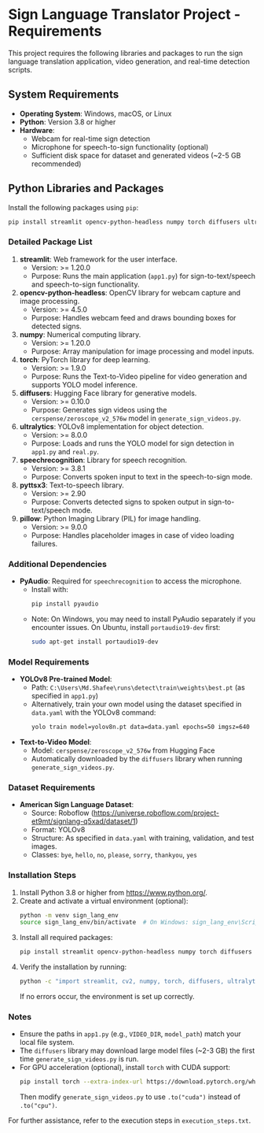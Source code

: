 # Sign Language Translator Project - Requirements

This project requires the following libraries and packages to run the sign language translation application, video generation, and real-time detection scripts.

## System Requirements
- **Operating System**: Windows, macOS, or Linux
- **Python**: Version 3.8 or higher
- **Hardware**:
  - Webcam for real-time sign detection
  - Microphone for speech-to-sign functionality (optional)
  - Sufficient disk space for dataset and generated videos (~2-5 GB recommended)

## Python Libraries and Packages
Install the following packages using `pip`:

```bash
pip install streamlit opencv-python-headless numpy torch diffusers ultralytics speechrecognition pyttsx3 pillow
```

### Detailed Package List
1. **streamlit**: Web framework for the user interface.
   - Version: >= 1.20.0
   - Purpose: Runs the main application (`app1.py`) for sign-to-text/speech and speech-to-sign functionality.
2. **opencv-python-headless**: OpenCV library for webcam capture and image processing.
   - Version: >= 4.5.0
   - Purpose: Handles webcam feed and draws bounding boxes for detected signs.
3. **numpy**: Numerical computing library.
   - Version: >= 1.20.0
   - Purpose: Array manipulation for image processing and model inputs.
4. **torch**: PyTorch library for deep learning.
   - Version: >= 1.9.0
   - Purpose: Runs the Text-to-Video pipeline for video generation and supports YOLO model inference.
5. **diffusers**: Hugging Face library for generative models.
   - Version: >= 0.10.0
   - Purpose: Generates sign videos using the `cerspense/zeroscope_v2_576w` model in `generate_sign_videos.py`.
6. **ultralytics**: YOLOv8 implementation for object detection.
   - Version: >= 8.0.0
   - Purpose: Loads and runs the YOLO model for sign detection in `app1.py` and `real.py`.
7. **speechrecognition**: Library for speech recognition.
   - Version: >= 3.8.1
   - Purpose: Converts spoken input to text in the speech-to-sign mode.
8. **pyttsx3**: Text-to-speech library.
   - Version: >= 2.90
   - Purpose: Converts detected signs to spoken output in sign-to-text/speech mode.
9. **pillow**: Python Imaging Library (PIL) for image handling.
   - Version: >= 9.0.0
   - Purpose: Handles placeholder images in case of video loading failures.

### Additional Dependencies
- **PyAudio**: Required for `speechrecognition` to access the microphone.
  - Install with:
    ```bash
    pip install pyaudio
    ```
  - Note: On Windows, you may need to install PyAudio separately if you encounter issues. On Ubuntu, install `portaudio19-dev` first:
    ```bash
    sudo apt-get install portaudio19-dev
    ```

### Model Requirements
- **YOLOv8 Pre-trained Model**:
  - Path: `C:\Users\Md.Shafee\runs\detect\train\weights\best.pt` (as specified in `app1.py`)
  - Alternatively, train your own model using the dataset specified in `data.yaml` with the YOLOv8 command:
    ```bash
    yolo train model=yolov8n.pt data=data.yaml epochs=50 imgsz=640
    ```
- **Text-to-Video Model**:
  - Model: `cerspense/zeroscope_v2_576w` from Hugging Face
  - Automatically downloaded by the `diffusers` library when running `generate_sign_videos.py`.

### Dataset Requirements
- **American Sign Language Dataset**:
  - Source: Roboflow (https://universe.roboflow.com/project-et9mt/signlang-q5xad/dataset/1)
  - Format: YOLOv8
  - Structure: As specified in `data.yaml` with training, validation, and test images.
  - Classes: `bye`, `hello`, `no`, `please`, `sorry`, `thankyou`, `yes`

### Installation Steps
1. Install Python 3.8 or higher from https://www.python.org/.
2. Create and activate a virtual environment (optional):
   ```bash
   python -m venv sign_lang_env
   source sign_lang_env/bin/activate  # On Windows: sign_lang_env\Scripts\activate
   ```
3. Install all required packages:
   ```bash
   pip install streamlit opencv-python-headless numpy torch diffusers ultralytics speechrecognition pyttsx3 pillow pyaudio
   ```
4. Verify the installation by running:
   ```bash
   python -c "import streamlit, cv2, numpy, torch, diffusers, ultralytics, speech_recognition, pyttsx3, PIL"
   ```
   If no errors occur, the environment is set up correctly.

### Notes
- Ensure the paths in `app1.py` (e.g., `VIDEO_DIR`, `model_path`) match your local file system.
- The `diffusers` library may download large model files (~2-3 GB) the first time `generate_sign_videos.py` is run.
- For GPU acceleration (optional), install `torch` with CUDA support:
  ```bash
  pip install torch --extra-index-url https://download.pytorch.org/whl/cu118
  ```
  Then modify `generate_sign_videos.py` to use `.to("cuda")` instead of `.to("cpu")`.

For further assistance, refer to the execution steps in `execution_steps.txt`.